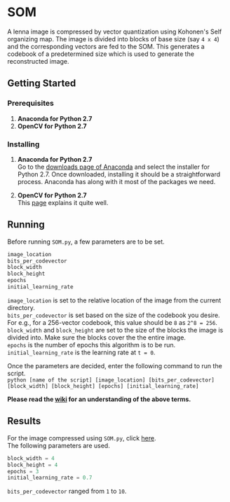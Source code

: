# SOM
A lenna image is compressed by vector quantization using Kohonen's Self organizing map. The image is divided into blocks of base size (say `4 x 4`) and the corresponding vectors are fed to the SOM. This generates a codebook of a predetermined size which is used to generate the reconstructed image.  
## Getting Started
### Prerequisites
1. **Anaconda for Python 2.7**  
2. **OpenCV for Python 2.7** 
### Installing
1. **Anaconda for Python 2.7**  
Go to the [downloads page of Anaconda](https://www.anaconda.com/download/) and select the installer for Python 2.7. Once downloaded, installing it should be a straightforward process. Anaconda has along with it most of the packages we need.  

2. **OpenCV for Python 2.7**   
This [page](https://docs.opencv.org/3.0-beta/doc/py_tutorials/py_setup/py_setup_in_windows/py_setup_in_windows.html) explains it quite well. 
## Running
Before running `SOM.py`, a few parameters are to be set.    
```python
image_location
bits_per_codevector
block_width
block_height
epochs
initial_learning_rate
```  
`image_location` is set to the relative location of the image from the current directory.  
`bits_per_codevector` is set based on the size of the codebook you desire. For e.g., for a 256-vector codebook, this value should be `8` as `2^8 = 256`.    
`block_width` and `block_height` are set to the size of the blocks the image is divided into. Make sure the blocks cover the the entire image.   
`epochs` is the number of epochs this algorithm is to be run.  
`initial_learning_rate` is the learning rate at `t = 0`.    

Once the parameters are decided, enter the following command to run the script.  
`python [name of the script] [image_location] [bits_per_codevector] [block_width] [block_height] [epochs] [initial_learning_rate]`  

**Please read the [wiki](https://github.com/droidadroit/SOM/wiki/SOM) for an understanding of the above terms.**  
## Results  
For the image compressed using `SOM.py`, click [here](https://github.com/droidadroit/SOM/tree/master/Results).  
The following parameters are used.
```python
block_width = 4
block_height = 4
epochs = 3
initial_learning_rate = 0.7
```  
`bits_per_codevector` ranged from `1` to `10`.

